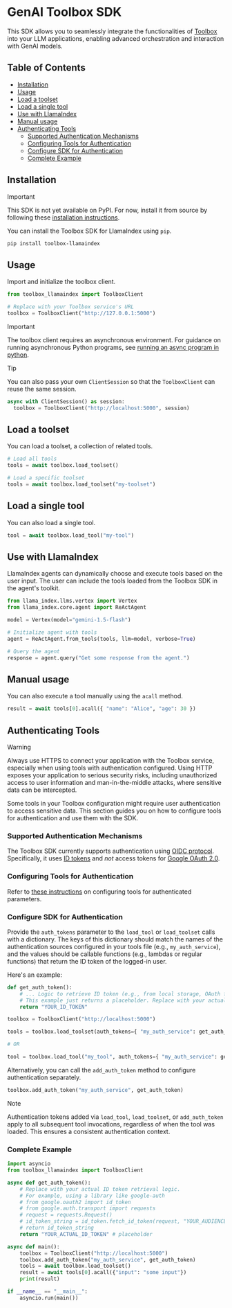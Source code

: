 # GenAI Toolbox SDK

This SDK allows you to seamlessly integrate the functionalities of
[Toolbox](https://github.com/googleapis/genai-toolbox) into your LLM
applications, enabling advanced orchestration and interaction with GenAI models.

<!-- TOC ignore:true -->
## Table of Contents
<!-- TOC -->

- [Installation](#installation)
- [Usage](#usage)
- [Load a toolset](#load-a-toolset)
- [Load a single tool](#load-a-single-tool)
- [Use with LlamaIndex](#use-with-llamaindex)
- [Manual usage](#manual-usage)
- [Authenticating Tools](#authenticating-tools)
    - [Supported Authentication Mechanisms](#supported-authentication-mechanisms)
    - [Configuring Tools for Authentication](#configuring-tools-for-authentication)
    - [Configure SDK for Authentication](#configure-sdk-for-authentication)
    - [Complete Example](#complete-example)

<!-- /TOC -->

## Installation

> [!IMPORTANT]
> This SDK is not yet available on PyPI. For now, install it from source by
> following these [installation instructions](DEVELOPER.md).

You can install the Toolbox SDK for LlamaIndex using `pip`.

```bash
pip install toolbox-llamaindex
```

## Usage

Import and initialize the toolbox client.

```py
from toolbox_llamaindex import ToolboxClient

# Replace with your Toolbox service's URL
toolbox = ToolboxClient("http://127.0.0.1:5000")
```

> [!IMPORTANT]
> The toolbox client requires an asynchronous environment.
> For guidance on running asynchronous Python programs, see
> [running an async program in python](https://docs.python.org/3/library/asyncio-runner.html#running-an-asyncio-program).

> [!TIP]
> You can also pass your own `ClientSession` so that the `ToolboxClient` can
> reuse the same session.
> ```py
> async with ClientSession() as session:
>   toolbox = ToolboxClient("http://localhost:5000", session)
> ```

## Load a toolset

You can load a toolset, a collection of related tools.

```py
# Load all tools
tools = await toolbox.load_toolset()

# Load a specific toolset
tools = await toolbox.load_toolset("my-toolset")
```

## Load a single tool

You can also load a single tool.

```py
tool = await toolbox.load_tool("my-tool")
```

## Use with LlamaIndex

LlamaIndex agents can dynamically choose and execute tools based on the user
input. The user can include the tools loaded from the Toolbox SDK in the agent's
toolkit.

```py
from llama_index.llms.vertex import Vertex
from llama_index.core.agent import ReActAgent

model = Vertex(model="gemini-1.5-flash")

# Initialize agent with tools
agent = ReActAgent.from_tools(tools, llm=model, verbose=True)

# Query the agent
response = agent.query("Get some response from the agent.")
```

## Manual usage

You can also execute a tool manually using the `acall` method.

```py
result = await tools[0].acall({ "name": "Alice", "age": 30 })
```

## Authenticating Tools

> [!WARNING]
> Always use HTTPS to connect your application with the Toolbox service,
> especially when using tools with authentication configured. Using HTTP exposes
> your application to serious security risks, including unauthorized access to
> user information and man-in-the-middle attacks, where sensitive data can be
> intercepted.

Some tools in your Toolbox configuration might require user authentication to
access sensitive data. This section guides you on how to configure tools for
authentication and use them with the SDK.

### Supported Authentication Mechanisms
The Toolbox SDK currently supports authentication using [OIDC
protocol](https://openid.net/specs/openid-connect-core-1_0.html). Specifically,
it uses [ID
tokens](https://openid.net/specs/openid-connect-core-1_0.html#IDToken) and *not*
access tokens for [Google OAuth
2.0](https://cloud.google.com/apigee/docs/api-platform/security/oauth/oauth-home).

### Configuring Tools for Authentication

Refer to [these
instructions](../../docs/tools/README.md#authenticated-parameters) on
configuring tools for authenticated parameters.

### Configure SDK for Authentication

Provide the `auth_tokens` parameter to the `load_tool` or `load_toolset` calls
with a dictionary. The keys of this dictionary should match the names of the
authentication sources configured in your tools file (e.g., `my_auth_service`),
and the values should be callable functions (e.g., lambdas or regular functions)
that return the ID token of the logged-in user.

Here's an example:

```py
def get_auth_token():
    # ... Logic to retrieve ID token (e.g., from local storage, OAuth flow)
    # This example just returns a placeholder. Replace with your actual token retrieval.
    return "YOUR_ID_TOKEN"

toolbox = ToolboxClient("http://localhost:5000")

tools = toolbox.load_toolset(auth_tokens={ "my_auth_service": get_auth_token })

# OR

tool = toolbox.load_tool("my_tool", auth_tokens={ "my_auth_service": get_auth_token })
```

Alternatively, you can call the `add_auth_token` method to configure
authentication separately.

```py
toolbox.add_auth_token("my_auth_service", get_auth_token)
```

> [!NOTE]
> Authentication tokens added via `load_tool`, `load_toolset`, or
> `add_auth_token` apply to all subsequent tool invocations, regardless of when
> the tool was loaded. This ensures a consistent authentication context.

### Complete Example

```py
import asyncio
from toolbox_llamaindex import ToolboxClient

async def get_auth_token():
    # Replace with your actual ID token retrieval logic.
    # For example, using a library like google-auth
    # from google.oauth2 import id_token
    # from google.auth.transport import requests
    # request = requests.Request()
    # id_token_string = id_token.fetch_id_token(request, "YOUR_AUDIENCE")# Replace with your audience
    # return id_token_string
    return "YOUR_ACTUAL_ID_TOKEN" # placeholder

async def main():
    toolbox = ToolboxClient("http://localhost:5000")
    toolbox.add_auth_token("my_auth_service", get_auth_token)
    tools = await toolbox.load_toolset()
    result = await tools[0].acall({"input": "some input"})
    print(result)

if __name__ == "__main__":
    asyncio.run(main())
```